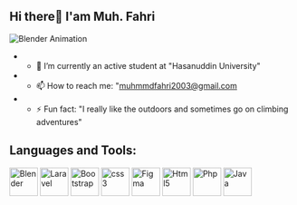 ## Hi there👋 I'am Muh. Fahri

![Blender Animation](https://user-images.githubusercontent.com/74038190/212284158-e840e285-664b-44d7-b79b-e264b5e54825.gif)


- - 🌱 I’m currently an active student at "Hasanuddin University"
- - 📫 How to reach me: "muhmmdfahri2003@gmail.com
- - ⚡ Fun fact: "I really like the outdoors and sometimes go on climbing adventures"

<!--
**Muh-Fahri/Muh-Fahri** is a ✨ _special_ ✨ repository because its `README.md` (this file) appears on your GitHub profile.

Here are some ideas to get you started:

- 🔭 I’m currently working on ...
- 👯 I’m looking to collaborate on ...
- 🤔 I’m looking for help with ...
- 💬 Ask me about ...
- 😄 Pronouns: ...
-->

## Languages and Tools:

<p>
  <img src="https://cdn.jsdelivr.net/gh/devicons/devicon/icons/blender/blender-original.svg" alt="Blender" width="50" height="50">
  <img src="https://cdn.jsdelivr.net/gh/devicons/devicon@latest/icons/laravel/laravel-original.svg" alt="Laravel" width="50" height="50" />
  <img src="https://cdn.jsdelivr.net/gh/devicons/devicon@latest/icons/bootstrap/bootstrap-original.svg" alt="Bootstrap" width="50" height="50">
  <img src="https://cdn.jsdelivr.net/gh/devicons/devicon@latest/icons/css3/css3-original.svg" alt="css3" width="50" height="50" />
  <img src="https://cdn.jsdelivr.net/gh/devicons/devicon/icons/figma/figma-original.svg" alt="Figma" width="50" height="50">
  <img src="https://cdn.jsdelivr.net/gh/devicons/devicon@latest/icons/html5/html5-original-wordmark.svg"  alt="Html5" width="50" height="50"/>
  <img src="https://cdn.jsdelivr.net/gh/devicons/devicon@latest/icons/php/php-original.svg"  alt="Php" width="50" height="50" />
  <img src="https://cdn.jsdelivr.net/gh/devicons/devicon@latest/icons/javascript/javascript-plain.svg" alt="Java" width="50" height="50" />

</p>
